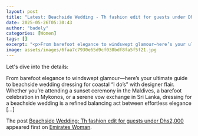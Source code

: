 ```yaml
---
layout: post
title: "Latest: Beachside Wedding - Th fashion edit for guests under Dhs2,000"
date: 2025-05-26T05:30:43
author: "badely"
categories: [Women]
tags: []
excerpt: "<p>From barefoot elegance to windswept glamour—here’s your ultimate guide to beachside wedding dressing for coastal “I do’s” with designer flair. Whet"
image: assets/images/6faa7c7930e65d9cf030bdf8fa5f5f21.jpg
---
```


Let's dive into the details: <p>From barefoot elegance to windswept glamour—here’s your ultimate guide to beachside wedding dressing for coastal “I do’s” with designer flair. Whether you’re attending a sunset ceremony in the Maldives, a barefoot celebration in Mykonos, or a serene vow exchange in Sri Lanka, dressing for a beachside wedding is a refined balancing act between effortless elegance [&#8230;]</p>
<p>The post <a href="https://emirateswoman.com/beachside-wedding-th-fashion-edit-for-guests-under-dhs2000/" rel="nofollow">Beachside Wedding: Th fashion edit for guests under Dhs2,000</a> appeared first on <a href="https://emirateswoman.com" rel="nofollow">Emirates Woman</a>.</p>

